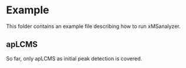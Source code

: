  # Example

 This folder contains an example file describing how to run xMSanalyzer.

 ## apLCMS

 So far, only apLCMS as initial peak detection is covered.